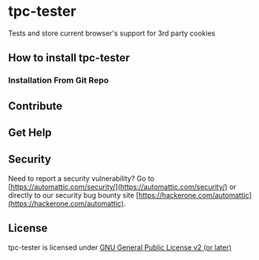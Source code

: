 # tpc-tester

Tests and store current browser's support for 3rd party cookies

## How to install tpc-tester

### Installation From Git Repo

## Contribute

## Get Help

## Security

Need to report a security vulnerability? Go to [https://automattic.com/security/](https://automattic.com/security/) or directly to our security bug bounty site [https://hackerone.com/automattic](https://hackerone.com/automattic).

## License

tpc-tester is licensed under [GNU General Public License v2 (or later)](./LICENSE.txt)

